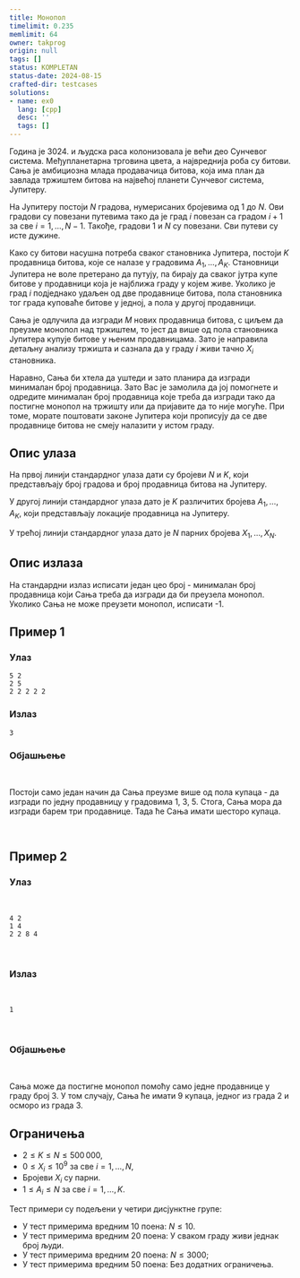 ```yaml
---
title: Монопол
timelimit: 0.235
memlimit: 64
owner: takprog
origin: null
tags: []
status: KOMPLETAN
status-date: 2024-08-15
crafted-dir: testcases
solutions:
- name: ex0
  lang: [cpp]
  desc: ''
  tags: []
---
```


Година је 3024. и људска раса колонизовала је већи део Сунчевог система. Међупланетарна трговина цвета, а највреднија роба су битови. Сања је амбициозна млада продавачица битова, која има план да завлада тржиштем битова на највећој планети Сунчевог система, Јупитеру. 

На Јупитеру постоји $N$ градова, нумерисаних бројевима од $1$ до $N$. Ови градови су повезани путевима тако да је град $i$ повезан са градом $i+1$ за све $i=1, \dots,  N-1$. Такође, градови $1$ и $N$ су повезани. Сви путеви су исте дужине.

Како су битови насушна потреба сваког становника Јупитера, постоји $K$ продавница битова, које се налазе у градовима $A_1, \dots,  A_K$. Становници Јупитера не воле претерано да путују, па бирају да сваког јутра купе битове у продавници која је најближа граду у којем живе. Уколико је град $i$ подједнако удаљен од две продавнице битова, пола становника тог града куповаће битове у једној, а пола у другој продавници.

Сања је одлучила да изгради $M$ нових продавница битова, с циљем да преузме монопол над тржиштем, то јест да више од пола становника Јупитера купује битове у њеним продавницама. Зато је направила детаљну анализу тржишта и сазнала да у граду $i$ живи тачно $X_i$ становника.

Наравно, Сања би хтела да уштеди и зато планира да изгради минималан број продавница. Зато Вас је замолила да јој помогнете и одредите минималан број продавница које треба да изгради тако да постигне монопол на тржишту или да пријавите да то није могуће. При томе, морате поштовати законе Јупитера који прописују да се две продавнице битова не смеју налазити у истом граду.

## Опис улаза

На првој линији стандардног улаза дати су бројеви $N$ и $K$, који представљају број градова и број продавница битова на Јупитеру.

У другој линији стандардног улаза дато је $K$ различитих бројева $A_1, \dots,  A_K$, који представљају локације продавница на Јупитеру.

У трећој линији стандардног улаза дато је $N$ парних бројева $X_1, \dots, X_N$.

## Опис излаза

На стандардни излаз исписати један цео број - минималан број продавница који Сања треба да изгради да би преузела монопол. Уколико Сања не може преузети монопол, исписати -1.


## Пример 1

### Улаз

```
5 2
2 5
2 2 2 2 2
```

### Излаз

```
3
```


### Објашњење

<br>

Постоји само један начин да Сања преузме више од пола купаца - да изгради по једну продавницу у градовима 1, 3, 5. Стога, Сања мора да изгради барем три продавнице. Тада ће Сања имати шесторо купаца.

<br>

## Пример 2

### Улаз

<br>

```
4 2
1 4
2 2 8 4
```

<br>

### Излаз

<br>

```
1
```

<br>

### Објашњење

<br>

Сања може да постигне монопол помоћу само једне продавнице у граду број 3. У том случају, Сања ће имати 9 купаца, једног из града 2 и осморо из града 3.
<br>


## Ограничења

- $2 \leq K \leq N \leq 500\,000$,
- $0 \leq X_i \leq 10^9$ за све $i=1, \dots, N$,
- Бројеви $X_i$ су парни.
- $1 \leq A_i \leq N$ за све $i=1, \dots, K$.

Тест примери су подељени у четири дисјунктне групе:

- У тест примерима вредним 10 поена: $N \leq 10$.
- У тест примерима вредним 20 поена: У сваком граду живи једнак број људи.
- У тест примерима вредним 20 поена: $N \leq 3000$;
- У тест примерима вредним 50 поена: Без додатних ограничења.



